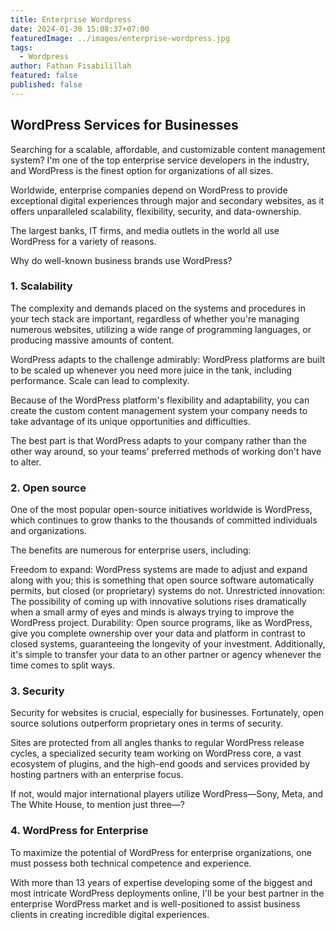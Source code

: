 ```yaml
---
title: Enterprise Wordpress
date: 2024-01-30 15:08:37+07:00
featuredImage: ../images/enterprise-wordpress.jpg
tags:
  - Wordpress
author: Fathan Fisabilillah
featured: false
published: false
---
```

## **WordPress Services for Businesses**

Searching for a scalable, affordable, and customizable content management system? I'm one of the top enterprise service developers in the industry, and WordPress is the finest option for organizations of all sizes.

Worldwide, enterprise companies depend on WordPress to provide exceptional digital experiences through major and secondary websites, as it offers unparalleled scalability, flexibility, security, and data-ownership.

The largest banks, IT firms, and media outlets in the world all use WordPress for a variety of reasons.

Why do well-known business brands use WordPress?

### 1. Scalability

The complexity and demands placed on the systems and procedures in your tech stack are important, regardless of whether you're managing numerous websites, utilizing a wide range of programming languages, or producing massive amounts of content.

WordPress adapts to the challenge admirably: WordPress platforms are built to be scaled up whenever you need more juice in the tank, including performance. Scale can lead to complexity.

Because of the WordPress platform's flexibility and adaptability, you can create the custom content management system your company needs to take advantage of its unique opportunities and difficulties.

The best part is that WordPress adapts to your company rather than the other way around, so your teams' preferred methods of working don't have to alter.

### 2. Open source

One of the most popular open-source initiatives worldwide is WordPress, which continues to grow thanks to the thousands of committed individuals and organizations.

The benefits are numerous for enterprise users, including:

Freedom to expand: WordPress systems are made to adjust and expand along with you; this is something that open source software automatically permits, but closed (or proprietary) systems do not.
Unrestricted innovation: The possibility of coming up with innovative solutions rises dramatically when a small army of eyes and minds is always trying to improve the WordPress project.
Durability: Open source programs, like as WordPress, give you complete ownership over your data and platform in contrast to closed systems, guaranteeing the longevity of your investment. Additionally, it's simple to transfer your data to an other partner or agency whenever the time comes to split ways.

### 3. Security

Security for websites is crucial, especially for businesses. Fortunately, open source solutions outperform proprietary ones in terms of security.

Sites are protected from all angles thanks to regular WordPress release cycles, a specialized security team working on WordPress core, a vast ecosystem of plugins, and the high-end goods and services provided by hosting partners with an enterprise focus.

If not, would major international players utilize WordPress—Sony, Meta, and The White House, to mention just three—?

### 4. WordPress for Enterprise

To maximize the potential of WordPress for enterprise organizations, one must possess both technical competence and experience.

With more than 13 years of expertise developing some of the biggest and most intricate WordPress deployments online, I'll be your best partner in the enterprise WordPress market and is well-positioned to assist business clients in creating incredible digital experiences.